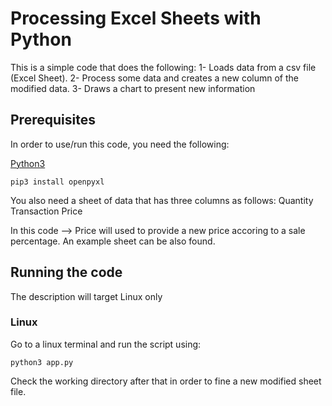 # Processing Excel Sheets with Python
This is a simple code that does the following:
1- Loads data from a csv file (Excel Sheet).
2- Process some data and creates a new column of the modified data.
3- Draws a chart to present new information

## Prerequisites

In order to use/run this code, you need the following:

[Python3](https://www.python.org/downloads/)

```
pip3 install openpyxl
```
You also need a sheet of data that has three columns as follows:
Quantity	Transaction	Price

In this code --> Price will used to provide a new price accoring to a sale percentage. An example sheet can be also found.

## Running the code

The description will target Linux only

### Linux
Go to a linux terminal and run the script using:
```
python3 app.py

```

Check the working directory after that in order to fine a new modified sheet file.

